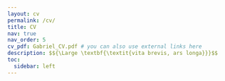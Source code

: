 ```yaml
---
layout: cv
permalink: /cv/
title: CV
nav: true
nav_order: 5
cv_pdf: Gabriel_CV.pdf # you can also use external links here
description: $${\Large \textbf{\textit{vita brevis, ars longa}}}$$
toc:
  sidebar: left
---
```

